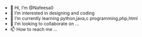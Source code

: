 - 👋 Hi, I’m @Nafeesa0
- 👀 I’m interested in designing and coding 
- 🌱 I’m currently learning python,java,c programming,php,html
- 💞️ I’m looking to collaborate on ...
- 📫 How to reach me ...

<!---
Nafeesa0/Nafeesa0 is a ✨ special ✨ repository because its `README.md` (this file) appears on your GitHub profile.
You can click the Preview link to take a look at your changes.
--->
